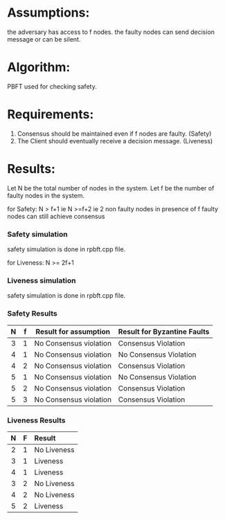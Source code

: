 # Assumptions:
the adversary has access to f nodes. 
the faulty nodes can send decision message or can be silent.

# Algorithm:
PBFT used for checking safety.

# Requirements:
1. Consensus should be maintained even if f nodes are faulty. (Safety)
2. The Client should eventually receive a decision message. (Liveness)

# Results:
Let N be the total number of nodes in the system.
Let f be the number of faulty nodes in the system.

for Safety:
N > f+1
ie N >=f+2
ie 2 non faulty nodes in presence of f faulty nodes can still achieve consensus

### Safety simulation 
safety simulation is done in rpbft.cpp file.

for Liveness:
N >= 2f+1

### Liveness simulation 
safety simulation is done in rpbft.cpp file.


### Safety Results

|   N   |   f   | Result for assumption  | Result for Byzantine Faults |
| :---: | :---: | :--------------------: | :-------------------------- |
|   3   |   1   | No Consensus violation | Consensus Violation         |
|   4   |   1   | No Consensus violation | No Consensus Violation      |
|   4   |   2   | No Consensus violation | Consensus Violation         |
|   5   |   1   | No Consensus violation | No Consensus Violation      |
|   5   |   2   | No Consensus violation | Consensus Violation         |
|   5   |   3   | No Consensus violation | Consensus Violation         |


### Liveness Results

|   N   |   F   | Result      |
| :---: | :---: | :---------- |
|   2   |   1   | No Liveness |
|   3   |   1   | Liveness    |
|   4   |   1   | Liveness    |
|   3   |   2   | No Liveness |
|   4   |   2   | No Liveness |
|   5   |   2   | Liveness    |